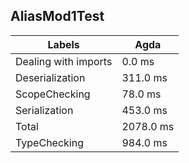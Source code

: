 
## AliasMod1Test

Labels|Agda
---|---
Dealing with imports|0.0 ms
Deserialization|311.0 ms
ScopeChecking|78.0 ms
Serialization|453.0 ms
Total|2078.0 ms
TypeChecking|984.0 ms

